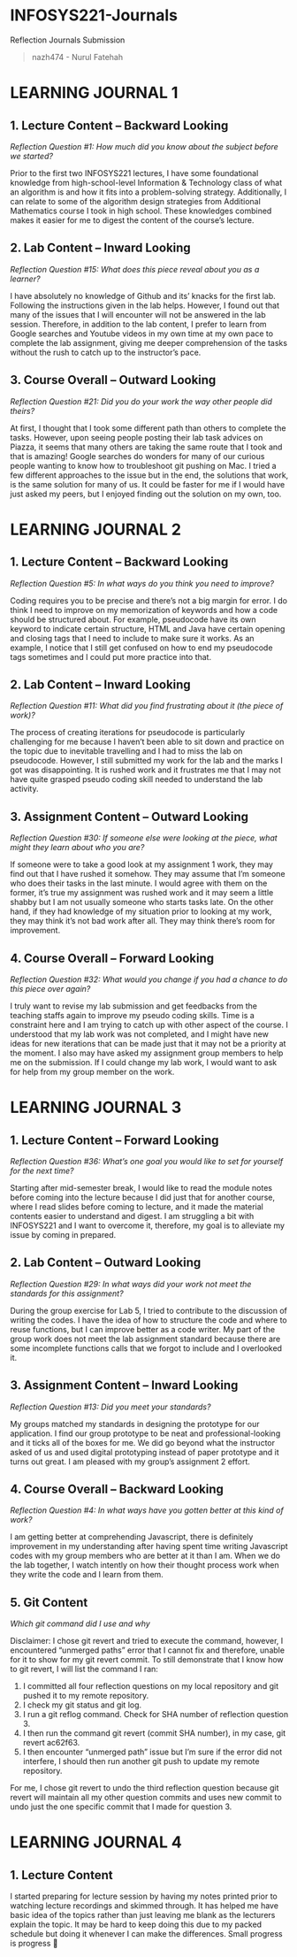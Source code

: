 # INFOSYS221-Journals
Reflection Journals Submission

>nazh474 - Nurul Fatehah

# LEARNING JOURNAL 1
## 1. Lecture Content – Backward Looking
*Reflection Question #1: How much did you know about the subject before we started?*

Prior to the first two INFOSYS221 lectures, I have some foundational knowledge from high-school-level Information & Technology class of what an algorithm is and how it fits into a problem-solving strategy. Additionally, I can relate to some of the algorithm design strategies from Additional Mathematics course I took in high school. These knowledges combined makes it easier for me to digest the content of the course’s lecture.

## 2. Lab Content – Inward Looking
*Reflection Question #15: What does this piece reveal about you as a learner?*

I have absolutely no knowledge of Github and its’ knacks for the first lab. Following the instructions given in the lab helps. However, I found out that many of the issues that I will encounter will not be answered in the lab session. Therefore, in addition to the lab content, I prefer to learn from Google searches and Youtube videos in my own time at my own pace to complete the lab assignment, giving me deeper comprehension of the tasks without the rush to catch up to the instructor’s pace.

## 3. Course Overall – Outward Looking
*Reflection Question #21: Did you do your work the way other people did theirs?*

At first, I thought that I took some different path than others to complete the tasks. However, upon seeing people posting their lab task advices on Piazza, it seems that many others are taking the same route that I took and that is amazing! Google searches do wonders for many of our curious people wanting to know how to troubleshoot git pushing on Mac. I tried a few different approaches to the issue but in the end, the solutions that work, is the same solution for many of us. It could be faster for me if I would have just asked my peers, but I enjoyed finding out the solution on my own, too.



# LEARNING JOURNAL 2

## 1. Lecture Content – Backward Looking
*Reflection Question #5: In what ways do you think you need to improve?*

Coding requires you to be precise and there’s not a big margin for error. I do think I need to improve on my memorization of keywords and how a code should be structured about. For example, pseudocode have its own keyword to indicate certain structure, HTML and Java have certain opening and closing tags that I need to include to make sure it works. As an example, I notice that I still get confused on how to end my pseudocode tags sometimes and I could put more practice into that.

## 2. Lab Content – Inward Looking
*Reflection Question #11: What did you find frustrating about it (the piece of work)?*

The process of creating iterations for pseudocode is particularly challenging for me because I haven’t been able to sit down and practice on the topic due to inevitable travelling and I had to miss the lab on pseudocode. However, I still submitted my work for the lab and the marks I got was disappointing. It is rushed work and it frustrates me that I may not have quite grasped pseudo coding skill needed to understand the lab activity.

## 3. Assignment Content – Outward Looking
*Reflection Question #30: If someone else were looking at the piece, what might they learn about who you are?*

If someone were to take a good look at my assignment 1 work, they may find out that I have rushed it somehow. They may assume that I’m someone who does their tasks in the last minute. I would agree with them on the former, it’s true my assignment was rushed work and it may seem a little shabby but I am not usually someone who starts tasks late. On the other hand, if they had knowledge of my situation prior to looking at my work, they may think it’s not bad work after all. They may think there’s room for improvement.

## 4. Course Overall – Forward Looking
*Reflection Question #32: What would you change if you had a chance to do this piece over again?*

I truly want to revise my lab submission and get feedbacks from the teaching staffs again to improve my pseudo coding skills. Time is a constraint here and I am trying to catch up with other aspect of the course. I understood that my lab work was not completed, and I might have new ideas for new iterations that can be made just that it may not be a priority at the moment. I also may have asked my assignment group members to help me on the submission. If I could change my lab work, I would want to ask for help from my group member on the work.


# LEARNING JOURNAL 3

## 1. Lecture Content – Forward Looking
*Reflection Question #36: What’s one goal you would like to set for yourself for the next time?*

Starting after mid-semester break, I would like to read the module notes before coming into the lecture because I did just that for another course, where I read slides before coming to lecture, and it made the material contents easier to understand and digest. I am struggling a bit with INFOSYS221 and I want to overcome it, therefore, my goal is to alleviate my issue by coming in prepared.

## 2. Lab Content – Outward Looking
*Reflection Question #29: In what ways did your work not meet the standards for this assignment?*

During the group exercise for Lab 5, I tried to contribute to the discussion of writing the codes. I have the idea of how to structure the code and where to reuse functions, but I can improve better as a code writer. My part of the group work does not meet the lab assignment standard because there are some incomplete functions calls that we forgot to include and I overlooked it.

## 3. Assignment Content – Inward Looking
*Reflection Question #13: Did you meet your standards?*

My groups matched my standards in designing the prototype for our application. I find our group prototype to be neat and professional-looking and it ticks all of the boxes for me. We did go beyond what the instructor asked of us and used digital prototyping instead of paper prototype and it turns out great. I am pleased with my group’s assignment 2 effort.

## 4. Course Overall – Backward Looking
*Reflection Question #4: In what ways have you gotten better at this kind of work?*

I am getting better at comprehending Javascript, there is definitely improvement in my understanding after having spent time writing Javascript codes with my group members who are better at it than I am. When we do the lab together, I watch intently on how their thought process work when they write the code and I learn from them.

## 5. Git Content
*Which git command did I use and why*

Disclaimer: I chose git revert and tried to execute the command, however, I encountered “unmerged paths” error that I cannot fix and therefore, unable for it to show for my git revert commit. To still demonstrate that I know how to git revert, I will list the command I ran:

1.	I committed all four reflection questions on my local repository and git pushed it to my remote repository.
2.	I check my git status and git log.
3.  I run a git reflog command. Check for SHA number of reflection question 3.
4.	I then run the command git revert (commit SHA number), in my case, git revert ac62f63.
5.	I then encounter “unmerged path” issue but I’m sure if the error did not interfere, I should then run another git push to update my remote repository.

For me, I chose git revert to undo the third reflection question because git revert will maintain all my other question commits and uses new commit to undo just the one specific commit that I made for question 3.


# LEARNING JOURNAL 4

## 1. Lecture Content
I started preparing for lecture session by having my notes printed prior to watching lecture recordings and skimmed through. It has helped me have basic idea of the topics rather than just leaving me blank as the lecturers explain the topic. It may be hard to keep doing this due to my packed schedule but doing it whenever I can make the differences. Small progress is progress 


